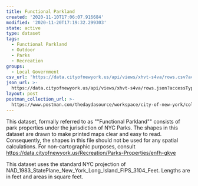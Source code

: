 ```yaml
---
title: Functional Parkland
created: '2020-11-10T17:06:07.916684'
modified: '2020-11-20T17:19:32.299303'
state: active
type: dataset
tags:
  - Functional Parkland
  - Outdoor
  - Parks
  - Recreation
groups:
  - Local Government
csv_url: 'https://data.cityofnewyork.us/api/views/xhvt-s4va/rows.csv?accessType=DOWNLOAD'
json_url: >-
  https://data.cityofnewyork.us/api/views/xhvt-s4va/rows.json?accessType=DOWNLOAD
layout: post
postman_collection_url: >-
  https://www.postman.com/thedaydasource/workspace/city-of-new-york/collection/15909983-2c26b04d-b169-4145-b294-9a794f1cb730
---
```

This dataset, formally referred to as ""Functional Parkland"" consists of park properties under the jurisdiction of NYC Parks. The shapes in this dataset are drawn to make printed maps clear and easy to read. Consequently, the shapes in this file should not be used for any spatial calculations. For non-cartographic purposes, consult https://data.cityofnewyork.us/Recreation/Parks-Properties/enfh-gkve

This dataset uses the standard NYC projection of NAD_1983_StatePlane_New_York_Long_Island_FIPS_3104_Feet. Lengths are in feet and areas in square feet.

